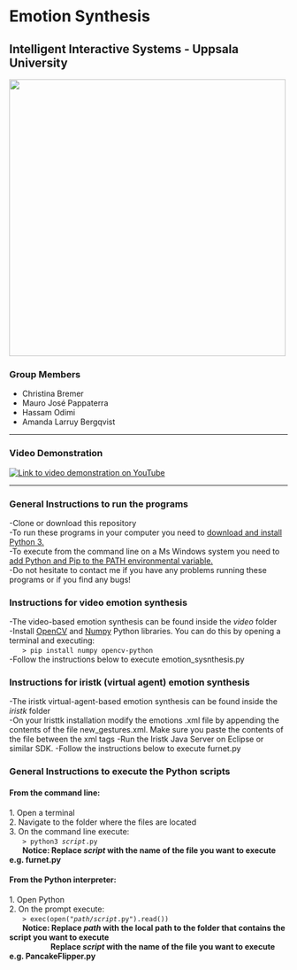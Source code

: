 <h1>Emotion Synthesis</h1>
<h2>Intelligent Interactive Systems - Uppsala University</h2>

<img src="https://i.imgur.com/vaEwpcK.png" width=500px>

<h3>Group Members</h3>
<ul>
    <li>Christina Bremer</li>
    <li>Mauro José Pappaterra</li>
    <li>Hassam Odimi</li>
    <li>Amanda Larruy Bergqvist</li>
</ul>

<hr>
<h3>Video Demonstration</h3>

[![Link to video demonstration on YouTube](https://img.youtube.com/vi/YOUTUBE_VIDEO_ID_HERE/0.jpg)](https://www.youtube.com/watch?v=y0tf02Du5eE&feature=youtu.be)

<hr>
<h3 id="help">General Instructions to run the programs</h3>
-Clone or download this repository<br>
-To run these programs in your computer you need to <a href="https://www.python.org/downloads/">download and install Python 3.</a><br>
-To execute from the command line on a Ms Windows system you need to <a href="https://docs.python.org/2/using/windows.html">add Python and Pip to the PATH environmental variable.</a><br>
-Do not hesitate to contact me if you have any problems running these programs or if you find any bugs!

<h3 id="help">Instructions for video emotion synthesis </h3>
-The video-based emotion synthesis can be found inside the <i>video</i> folder<br>
-Install <a href="https://opencv.org/">OpenCV</a> and <a href="http://www.numpy.org/">Numpy</a> Python libraries. You can do this by opening a terminal and executing: <br>
&nbsp &nbsp &nbsp <code>> pip install numpy opencv-python </code> <br>
-Follow the instructions below to execute emotion_sysnthesis.py

<h3 id="help">Instructions for iristk (virtual agent) emotion synthesis </h3>
-The iristk virtual-agent-based emotion synthesis can be found inside the <i>iristk</i> folder <br>
-On your Iristtk installation modify the emotions .xml file by appending the contents of the file new_gestures.xml. Make sure you paste the contents of the file between the xml tags <gestures></gestures>
-Run the Iristk Java Server on Eclipse or similar SDK.
-Follow the instructions below to execute furnet.py

<h3 id="help">General Instructions to execute the Python scripts</h3>
<h4>From the command line:</h4>
1. Open a terminal <br>
2. Navigate to the folder where the files are located <br>
3. On the command line execute: <br>
&nbsp &nbsp &nbsp <code>> python3 <i>script</i>.py </code> <br>
&nbsp &nbsp &nbsp <b>Notice: Replace <i>script</i> with the name of the file you want to execute e.g. furnet.py</b> <br>

<h4>From the Python interpreter:</h4>
1. Open Python <br>
2. On the prompt execute: <br>
&nbsp &nbsp &nbsp <code>> exec(open("<i>path</i>/<i>script</i>.py").read())</code> <br>
&nbsp &nbsp &nbsp <b>Notice: Replace <i>path</i> with the local path to the folder that contains the script you want to execute</b> <br>
&nbsp &nbsp &nbsp &nbsp &nbsp &nbsp &nbsp &nbsp &nbsp &nbsp<b>Replace <i>script</i> with the name of the file you want to execute e.g. PancakeFlipper.py</b> <br>